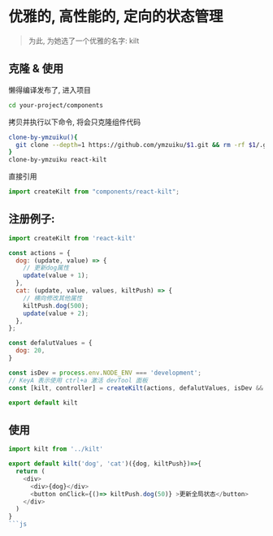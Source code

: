 # 优雅的, 高性能的, 定向的状态管理

> 为此, 为她选了一个优雅的名字: kilt


## 克隆 & 使用

懒得编译发布了, 进入项目

```sh
cd your-project/components
```

拷贝并执行以下命令, 将会只克隆组件代码

```sh
clone-by-ymzuiku(){
  git clone --depth=1 https://github.com/ymzuiku/$1.git && rm -rf $1/.git $1/.gitignore
}
clone-by-ymzuiku react-kilt
```

直接引用

```js
import createKilt from "components/react-kilt";
```

## 注册例子:

```js
import createKilt from 'react-kilt'

const actions = {
  dog: (update, value) => {
    // 更新dog属性
    update(value + 1);
  },
  cat: (update, value, values, kiltPush) => {
    // 横向修改其他属性
    kiltPush.dog(500);
    update(value + 2);
  },
};

const defalutValues = {
  dog: 20,
}

const isDev = process.env.NODE_ENV === 'development';
// KeyA 表示使用 ctrl+a 激活 devTool 面板
const [kilt, controller] = createKilt(actions, defalutValues, isDev && 'KeyA');

export default kilt
```

## 使用

```js
import kilt from '../kilt'

export default kilt('dog', 'cat')({dog, kiltPush})=>{
  return (
    <div>
      <div>{dog}</div>
      <button onClick={()=> kiltPush.dog(50)} >更新全局状态</button>
    </div>
  )
}
```js